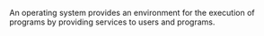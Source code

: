 An operating system provides an environment for the execution of programs by providing services to users and programs.